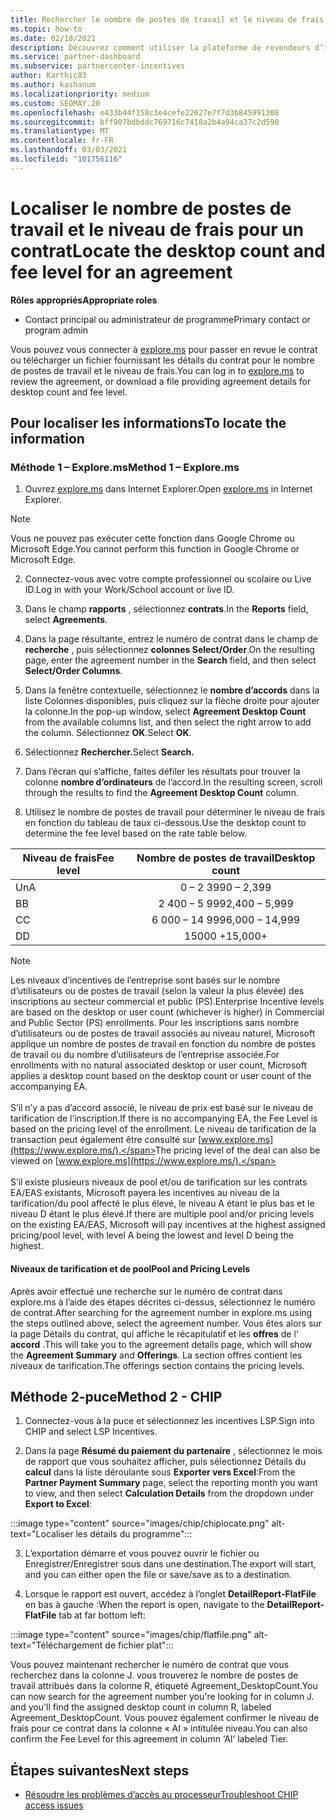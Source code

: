 ```yaml
---
title: Rechercher le nombre de postes de travail et le niveau de frais
ms.topic: how-to
ms.date: 02/18/2021
description: Découvrez comment utiliser la plateforme de revendeurs d’incentives pour rechercher le nombre de postes de travail et les informations de niveau de frais pour un accord.
ms.service: partner-dashboard
ms.subservice: partnercenter-incentives
author: Karthic83
ms.author: kashanum
ms.localizationpriority: medium
ms.custom: SEOMAY.20
ms.openlocfilehash: e433b44f158c3e4cefe22027e7f7d3b845991308
ms.sourcegitcommit: bff907bdbddc769716c7418a2b4a94ca37c2d590
ms.translationtype: MT
ms.contentlocale: fr-FR
ms.lasthandoff: 03/03/2021
ms.locfileid: "101756116"
---
```

# <a name="locate-the-desktop-count-and-fee-level-for-an-agreement"></a><span data-ttu-id="022b7-103">Localiser le nombre de postes de travail et le niveau de frais pour un contrat</span><span class="sxs-lookup"><span data-stu-id="022b7-103">Locate the desktop count and fee level for an agreement</span></span>

<span data-ttu-id="022b7-104">**Rôles appropriés**</span><span class="sxs-lookup"><span data-stu-id="022b7-104">**Appropriate roles**</span></span>

- <span data-ttu-id="022b7-105">Contact principal ou administrateur de programme</span><span class="sxs-lookup"><span data-stu-id="022b7-105">Primary contact or program admin</span></span>

<span data-ttu-id="022b7-106">Vous pouvez vous connecter à [explore.ms](https://www.explore.ms/) pour passer en revue le contrat ou télécharger un fichier fournissant les détails du contrat pour le nombre de postes de travail et le niveau de frais.</span><span class="sxs-lookup"><span data-stu-id="022b7-106">You can log in to [explore.ms](https://www.explore.ms/) to review the agreement, or download a file providing agreement details for desktop count and fee level.</span></span>

## <a name="to-locate-the-information"></a><span data-ttu-id="022b7-107">Pour localiser les informations</span><span class="sxs-lookup"><span data-stu-id="022b7-107">To locate the information</span></span>

### <a name="method-1--explorems"></a><span data-ttu-id="022b7-108">Méthode 1 – Explore.ms</span><span class="sxs-lookup"><span data-stu-id="022b7-108">Method 1 – Explore.ms</span></span>

1. <span data-ttu-id="022b7-109">Ouvrez [explore.ms](https://www.explore.ms/) dans Internet Explorer.</span><span class="sxs-lookup"><span data-stu-id="022b7-109">Open [explore.ms](https://www.explore.ms/) in Internet Explorer.</span></span> 

>[!Note]
><span data-ttu-id="022b7-110">Vous ne pouvez pas exécuter cette fonction dans Google Chrome ou Microsoft Edge.</span><span class="sxs-lookup"><span data-stu-id="022b7-110">You cannot perform this function in Google Chrome or Microsoft Edge.</span></span>

2. <span data-ttu-id="022b7-111">Connectez-vous avec votre compte professionnel ou scolaire ou Live ID.</span><span class="sxs-lookup"><span data-stu-id="022b7-111">Log in with your Work/School account or live ID.</span></span>  

3. <span data-ttu-id="022b7-112">Dans le champ **rapports** , sélectionnez **contrats**.</span><span class="sxs-lookup"><span data-stu-id="022b7-112">In the **Reports** field, select **Agreements**.</span></span>

4. <span data-ttu-id="022b7-113">Dans la page résultante, entrez le numéro de contrat dans le champ de **recherche** , puis sélectionnez **colonnes Select/Order**.</span><span class="sxs-lookup"><span data-stu-id="022b7-113">On the resulting page, enter the agreement number in the **Search** field, and then select **Select/Order Columns**.</span></span>

5. <span data-ttu-id="022b7-114">Dans la fenêtre contextuelle, sélectionnez le **nombre d’accords** dans la liste Colonnes disponibles, puis cliquez sur la flèche droite pour ajouter la colonne.</span><span class="sxs-lookup"><span data-stu-id="022b7-114">In the pop-up window, select **Agreement Desktop Count** from the available columns list, and then select the right arrow to add the column.</span></span> <span data-ttu-id="022b7-115">Sélectionnez **OK**.</span><span class="sxs-lookup"><span data-stu-id="022b7-115">Select **OK**.</span></span>

6. <span data-ttu-id="022b7-116">Sélectionnez **Rechercher.**</span><span class="sxs-lookup"><span data-stu-id="022b7-116">Select **Search.**</span></span>

7. <span data-ttu-id="022b7-117">Dans l’écran qui s’affiche, faites défiler les résultats pour trouver la colonne **nombre d’ordinateurs** de l’accord.</span><span class="sxs-lookup"><span data-stu-id="022b7-117">In the resulting screen, scroll through the results to find the **Agreement Desktop Count** column.</span></span> 

8. <span data-ttu-id="022b7-118">Utilisez le nombre de postes de travail pour déterminer le niveau de frais en fonction du tableau de taux ci-dessous.</span><span class="sxs-lookup"><span data-stu-id="022b7-118">Use the desktop count to determine the fee level based on the rate table below.</span></span>  

| <span data-ttu-id="022b7-119">Niveau de frais</span><span class="sxs-lookup"><span data-stu-id="022b7-119">Fee level</span></span> | <span data-ttu-id="022b7-120">Nombre de postes de travail</span><span class="sxs-lookup"><span data-stu-id="022b7-120">Desktop count</span></span> |
| ------ | :-----------: |
|  <span data-ttu-id="022b7-121">Un</span><span class="sxs-lookup"><span data-stu-id="022b7-121">A</span></span> | <span data-ttu-id="022b7-122">0 – 2 399</span><span class="sxs-lookup"><span data-stu-id="022b7-122">0 – 2,399</span></span>    |
|  <span data-ttu-id="022b7-123">B</span><span class="sxs-lookup"><span data-stu-id="022b7-123">B</span></span> | <span data-ttu-id="022b7-124">2 400 – 5 999</span><span class="sxs-lookup"><span data-stu-id="022b7-124">2,400 – 5,999</span></span>    |
|  <span data-ttu-id="022b7-125">C</span><span class="sxs-lookup"><span data-stu-id="022b7-125">C</span></span> | <span data-ttu-id="022b7-126">6 000 – 14 999</span><span class="sxs-lookup"><span data-stu-id="022b7-126">6,000 – 14,999</span></span>    |
|  <span data-ttu-id="022b7-127">D</span><span class="sxs-lookup"><span data-stu-id="022b7-127">D</span></span> | <span data-ttu-id="022b7-128">15000 +</span><span class="sxs-lookup"><span data-stu-id="022b7-128">15,000+</span></span>   |

>[!NOTE]
><span data-ttu-id="022b7-129">Les niveaux d’incentives de l’entreprise sont basés sur le nombre d’utilisateurs ou de postes de travail (selon la valeur la plus élevée) des inscriptions au secteur commercial et public (PS).</span><span class="sxs-lookup"><span data-stu-id="022b7-129">Enterprise Incentive levels are based on the desktop or user count (whichever is higher) in Commercial and Public Sector (PS) enrollments.</span></span> <span data-ttu-id="022b7-130">Pour les inscriptions sans nombre d’utilisateurs ou de postes de travail associés au niveau naturel, Microsoft applique un nombre de postes de travail en fonction du nombre de postes de travail ou du nombre d’utilisateurs de l’entreprise associée.</span><span class="sxs-lookup"><span data-stu-id="022b7-130">For enrollments with no natural associated desktop or user count, Microsoft applies a desktop count based on the desktop count or user count of the accompanying EA.</span></span> <br><br><span data-ttu-id="022b7-131">S’il n’y a pas d’accord associé, le niveau de prix est basé sur le niveau de tarification de l’inscription.</span><span class="sxs-lookup"><span data-stu-id="022b7-131">If there is no accompanying EA, the Fee Level is based on the pricing level of the enrollment.</span></span> <span data-ttu-id="022b7-132">Le niveau de tarification de la transaction peut également être consulté sur [www.explore.ms](https://www.explore.ms/).</span><span class="sxs-lookup"><span data-stu-id="022b7-132">The pricing level of the deal can also be viewed on [www.explore.ms](https://www.explore.ms/).</span></span> <br><br><span data-ttu-id="022b7-133">S’il existe plusieurs niveaux de pool et/ou de tarification sur les contrats EA/EAS existants, Microsoft payera les incentives au niveau de la tarification/du pool affecté le plus élevé, le niveau A étant le plus bas et le niveau D étant le plus élevé.</span><span class="sxs-lookup"><span data-stu-id="022b7-133">If there are multiple pool and/or pricing levels on the existing EA/EAS,  Microsoft will pay incentives at the highest assigned pricing/pool level, with level A being the lowest and level D being the highest.</span></span>

#### <a name="pool-and-pricing-levels"></a><span data-ttu-id="022b7-134">Niveaux de tarification et de pool</span><span class="sxs-lookup"><span data-stu-id="022b7-134">Pool and Pricing Levels</span></span>

<span data-ttu-id="022b7-135">Après avoir effectué une recherche sur le numéro de contrat dans explore.ms à l’aide des étapes décrites ci-dessus, sélectionnez le numéro de contrat.</span><span class="sxs-lookup"><span data-stu-id="022b7-135">After searching for the agreement number in explore.ms using the steps outlined above, select the agreement number.</span></span> <span data-ttu-id="022b7-136">Vous êtes alors sur la page Détails du contrat, qui affiche le récapitulatif et les **offres** de l' **accord** .</span><span class="sxs-lookup"><span data-stu-id="022b7-136">This will take you to the agreement details page, which will show the **Agreement Summary** and **Offerings**.</span></span> <span data-ttu-id="022b7-137">La section offres contient les niveaux de tarification.</span><span class="sxs-lookup"><span data-stu-id="022b7-137">The offerings section contains the pricing levels.</span></span>

## <a name="method-2---chip"></a><span data-ttu-id="022b7-138">Méthode 2-puce</span><span class="sxs-lookup"><span data-stu-id="022b7-138">Method 2 - CHIP</span></span>

1. <span data-ttu-id="022b7-139">Connectez-vous à la puce et sélectionnez les incentives LSP.</span><span class="sxs-lookup"><span data-stu-id="022b7-139">Sign into CHIP and select LSP Incentives.</span></span>

2. <span data-ttu-id="022b7-140">Dans la page **Résumé du paiement du partenaire** , sélectionnez le mois de rapport que vous souhaitez afficher, puis sélectionnez Détails du **calcul** dans la liste déroulante sous **Exporter vers Excel**:</span><span class="sxs-lookup"><span data-stu-id="022b7-140">From the **Partner Payment Summary** page, select the reporting month you want to view, and then select **Calculation Details** from the dropdown under **Export to Excel**:</span></span>

:::image type="content" source="images/chip/chiplocate.png" alt-text="Localiser les détails du programme":::

3. <span data-ttu-id="022b7-142">L’exportation démarre et vous pouvez ouvrir le fichier ou Enregistrer/Enregistrer sous dans une destination.</span><span class="sxs-lookup"><span data-stu-id="022b7-142">The export will start, and you can either open the file or save/save as to a destination.</span></span>

4. <span data-ttu-id="022b7-143">Lorsque le rapport est ouvert, accédez à l’onglet **DetailReport-FlatFile** en bas à gauche :</span><span class="sxs-lookup"><span data-stu-id="022b7-143">When the report is open, navigate to the **DetailReport-FlatFile** tab at far bottom left:</span></span>

:::image type="content" source="images/chip/flatfile.png" alt-text="Téléchargement de fichier plat":::

<span data-ttu-id="022b7-145">Vous pouvez maintenant rechercher le numéro de contrat que vous recherchez dans la colonne J. vous trouverez le nombre de postes de travail attribués dans la colonne R, étiqueté Agreement_DesktopCount.</span><span class="sxs-lookup"><span data-stu-id="022b7-145">You can now search for the agreement number you're looking for in column J. and you'll find the assigned desktop count in column R, labeled Agreement_DesktopCount.</span></span> <span data-ttu-id="022b7-146">Vous pouvez également confirmer le niveau de frais pour ce contrat dans la colonne « AI » intitulée niveau.</span><span class="sxs-lookup"><span data-stu-id="022b7-146">You can also confirm the Fee Level for this agreement in column ‘AI’ labeled Tier.</span></span>

## <a name="next-steps"></a><span data-ttu-id="022b7-147">Étapes suivantes</span><span class="sxs-lookup"><span data-stu-id="022b7-147">Next steps</span></span>

- [<span data-ttu-id="022b7-148">Résoudre les problèmes d’accès au processeur</span><span class="sxs-lookup"><span data-stu-id="022b7-148">Troubleshoot CHIP access issues</span></span>](chip-access-trouble.md)
